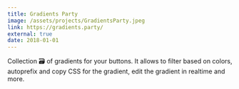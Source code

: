 ```yaml
---
title: Gradients Party
image: /assets/projects/GradientsParty.jpeg
link: https://gradients.party/
external: true
date: 2018-01-01
---
```


Collection 🗃️ of gradients for your buttons. It allows to filter based on colors, autoprefix and copy CSS for the gradient, edit the gradient in realtime and more.
